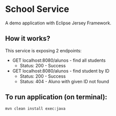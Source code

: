 # School Service

A demo application with Eclipse Jersey Framework.

## How it works?

This service is exposing 2 endpoints:

- GET localhost:8080/alunos - find all students
  - Status: 200 - Success
- GET localhost:8080/alunos - find student by ID
  - Status: 200 - Success
  - Status: 404 - Aluno with given ID not found

## To run application (on terminal):
`mvn clean install exec:java`

